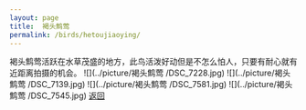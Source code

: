 ```yaml
---
layout: page
title: 	褐头鹪莺
permalink: /birds/hetoujiaoying/
---
```

褐头鹪莺活跃在水草茂盛的地方，此鸟活泼好动但是不怎么怕人，只要有耐心就有近距离拍摄的机会。
![](../picture/褐头鹪莺	/DSC_7228.jpg)
![](../picture/褐头鹪莺	/DSC_7139.jpg)
![](../picture/褐头鹪莺	/DSC_7581.jpg)
![](../picture/褐头鹪莺	/DSC_7545.jpg)
[返回](../../)
